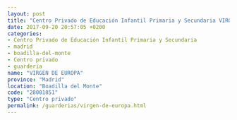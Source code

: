 ```yaml
---
layout: post
title: "Centro Privado de Educación Infantil Primaria y Secundaria VIRGEN DE EUROPA"
date: 2017-09-20 20:57:05 +0200
categories:
- Centro Privado de Educación Infantil Primaria y Secundaria
- madrid
- boadilla-del-monte
- Centro privado
- guarderia
name: "VIRGEN DE EUROPA"
province: "Madrid"
location: "Boadilla del Monte"
code: "28001851"
type: "Centro privado"
permalink: /guarderias/virgen-de-europa.html
---
```

